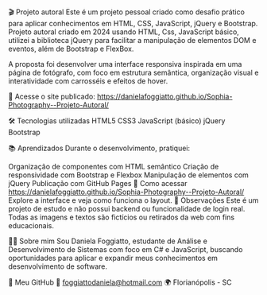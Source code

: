 
🎬 Projeto autoral
Este é um projeto pessoal criado como desafio prático para aplicar conhecimentos em HTML, CSS, JavaScript, jQuery e Bootstrap.
Projeto autoral criado em 2024 usando HTML, Css, JavaScript básico, utilizei a biblioteca jQuery para facilitar a manipulação de elementos DOM e eventos, além de Bootstrap e FlexBox.

A proposta foi desenvolver uma interface responsiva inspirada em uma página de fotógrafo, com foco em estrutura semântica, organização visual e interatividade com carrosséis e efeitos de hover.

🔗 Acesse o site publicado:
https://danielafoggiatto.github.io/Sophia-Photography--Projeto-Autoral/

🛠️ Tecnologias utilizadas
HTML5
CSS3
JavaScript (básico)
jQuery
Bootstrap

📚 Aprendizados
Durante o desenvolvimento, pratiquei:

Organização de componentes com HTML semântico
Criação de responsividade com Bootstrap e Flexbox
Manipulação de elementos com jQuery
Publicação com GitHub Pages
🚀 Como acessar
https://danielafoggiatto.github.io/Sophia-Photography--Projeto-Autoral/
Explore a interface e veja como funciona o layout.
📌 Observações
Este é um projeto de estudo e não possui backend ou funcionalidade de login real.
Todas as imagens e textos são fictícios ou retirados da web com fins educacionais.

👩‍💻 Sobre mim
Sou Daniela Foggiatto, estudante de Análise e Desenvolvimento de Sistemas com foco em C# e JavaScript, buscando oportunidades para aplicar e expandir meus conhecimentos em desenvolvimento de software.

🔗 Meu GitHub
📧 foggiattodaniela@hotmail.com
🌍 Florianópolis - SC
